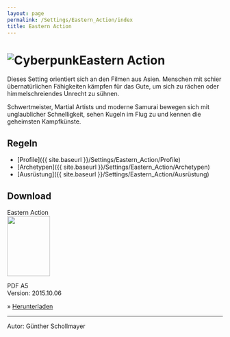 ```yaml
---
layout: page
permalink: /Settings/Eastern_Action/index
title: Eastern Action
---
```


<h1><img alt="Cyberpunk" src="{{ site.baseurl }}/assets/images/icons/easternaction.png" />Eastern Action</h1>

Dieses Setting orientiert sich an den Filmen aus Asien. Menschen mit schier übernatürlichen Fähigkeiten kämpfen für das Gute, um sich zu rächen oder himmelschreiendes Unrecht zu sühnen.

Schwertmeister, Martial Artists und moderne Samurai bewegen sich mit unglaublicher Schnelligkeit, sehen Kugeln im Flug zu und kennen die geheimsten Kampfkünste.

## Regeln

- [Profile]({{ site.baseurl }}/Settings/Eastern_Action/Profile)
- [Archetypen]({{ site.baseurl }}/Settings/Eastern_Action/Archetypen)
- [Ausrüstung]({{ site.baseurl }}/Settings/Eastern_Action/Ausrüstung)

## Download

<div class="row row-cols-1 row-cols-sm-2 row-cols-xl-3 g-4">
    <div class="card bg-blue text-light">
        <div class="card-header">Eastern Action</div>
        <div class="card-body">
            <img class="border border-white float-start me-4" src="{{ site.baseurl }}/assets/images/thumbnails/easternaction.png" width="100" height="140">
            <p>PDF A5<br/>
            Version: 2015.10.06</p>
            <p>&raquo; <a class="text-light" href="{{ site.baseurl }}/Downloads/Fansettings/lite-easternaction-2015-10-06.pdf">Herunterladen</a></p>
        </div>
    </div>
</div>

<hr/>
Autor: Günther Schollmayer
